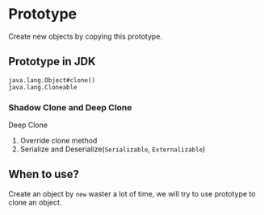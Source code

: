 # Prototype

Create new objects by copying this prototype.

## Prototype in JDK

    java.lang.Object#clone()
    java.lang.Cloneable

### Shadow Clone and Deep Clone

Deep Clone
1. Override clone method
2. Serialize and Deserialize(`Serializable`, `Externalizable`)

## When to use?
Create an object by `new` waster a lot of time, we will try to use prototype to clone an object.
